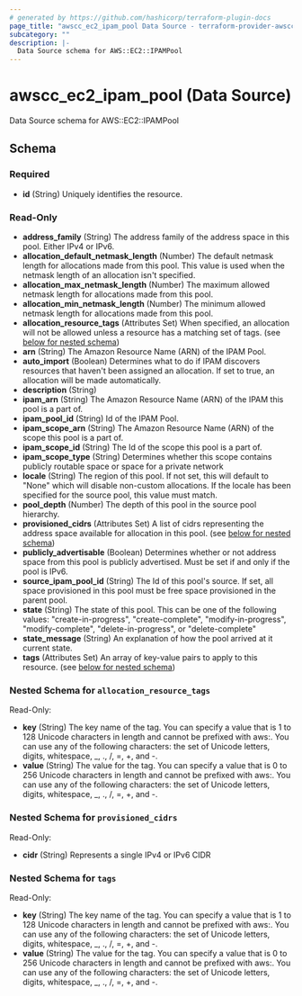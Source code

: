 ```yaml
---
# generated by https://github.com/hashicorp/terraform-plugin-docs
page_title: "awscc_ec2_ipam_pool Data Source - terraform-provider-awscc"
subcategory: ""
description: |-
  Data Source schema for AWS::EC2::IPAMPool
---
```


# awscc_ec2_ipam_pool (Data Source)

Data Source schema for AWS::EC2::IPAMPool



<!-- schema generated by tfplugindocs -->
## Schema

### Required

- **id** (String) Uniquely identifies the resource.

### Read-Only

- **address_family** (String) The address family of the address space in this pool. Either IPv4 or IPv6.
- **allocation_default_netmask_length** (Number) The default netmask length for allocations made from this pool. This value is used when the netmask length of an allocation isn't specified.
- **allocation_max_netmask_length** (Number) The maximum allowed netmask length for allocations made from this pool.
- **allocation_min_netmask_length** (Number) The minimum allowed netmask length for allocations made from this pool.
- **allocation_resource_tags** (Attributes Set) When specified, an allocation will not be allowed unless a resource has a matching set of tags. (see [below for nested schema](#nestedatt--allocation_resource_tags))
- **arn** (String) The Amazon Resource Name (ARN) of the IPAM Pool.
- **auto_import** (Boolean) Determines what to do if IPAM discovers resources that haven't been assigned an allocation. If set to true, an allocation will be made automatically.
- **description** (String)
- **ipam_arn** (String) The Amazon Resource Name (ARN) of the IPAM this pool is a part of.
- **ipam_pool_id** (String) Id of the IPAM Pool.
- **ipam_scope_arn** (String) The Amazon Resource Name (ARN) of the scope this pool is a part of.
- **ipam_scope_id** (String) The Id of the scope this pool is a part of.
- **ipam_scope_type** (String) Determines whether this scope contains publicly routable space or space for a private network
- **locale** (String) The region of this pool. If not set, this will default to "None" which will disable non-custom allocations. If the locale has been specified for the source pool, this value must match.
- **pool_depth** (Number) The depth of this pool in the source pool hierarchy.
- **provisioned_cidrs** (Attributes Set) A list of cidrs representing the address space available for allocation in this pool. (see [below for nested schema](#nestedatt--provisioned_cidrs))
- **publicly_advertisable** (Boolean) Determines whether or not address space from this pool is publicly advertised. Must be set if and only if the pool is IPv6.
- **source_ipam_pool_id** (String) The Id of this pool's source. If set, all space provisioned in this pool must be free space provisioned in the parent pool.
- **state** (String) The state of this pool. This can be one of the following values: "create-in-progress", "create-complete", "modify-in-progress", "modify-complete", "delete-in-progress", or "delete-complete"
- **state_message** (String) An explanation of how the pool arrived at it current state.
- **tags** (Attributes Set) An array of key-value pairs to apply to this resource. (see [below for nested schema](#nestedatt--tags))

<a id="nestedatt--allocation_resource_tags"></a>
### Nested Schema for `allocation_resource_tags`

Read-Only:

- **key** (String) The key name of the tag. You can specify a value that is 1 to 128 Unicode characters in length and cannot be prefixed with aws:. You can use any of the following characters: the set of Unicode letters, digits, whitespace, _, ., /, =, +, and -.
- **value** (String) The value for the tag. You can specify a value that is 0 to 256 Unicode characters in length and cannot be prefixed with aws:. You can use any of the following characters: the set of Unicode letters, digits, whitespace, _, ., /, =, +, and -.


<a id="nestedatt--provisioned_cidrs"></a>
### Nested Schema for `provisioned_cidrs`

Read-Only:

- **cidr** (String) Represents a single IPv4 or IPv6 CIDR


<a id="nestedatt--tags"></a>
### Nested Schema for `tags`

Read-Only:

- **key** (String) The key name of the tag. You can specify a value that is 1 to 128 Unicode characters in length and cannot be prefixed with aws:. You can use any of the following characters: the set of Unicode letters, digits, whitespace, _, ., /, =, +, and -.
- **value** (String) The value for the tag. You can specify a value that is 0 to 256 Unicode characters in length and cannot be prefixed with aws:. You can use any of the following characters: the set of Unicode letters, digits, whitespace, _, ., /, =, +, and -.


